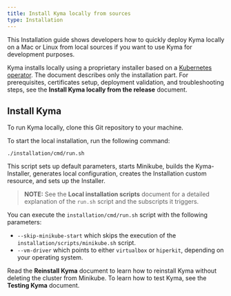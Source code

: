```yaml
---
title: Install Kyma locally from sources
type: Installation
---
```


This Installation guide shows developers how to quickly deploy Kyma locally on a Mac or Linux from local sources if you want to use Kyma for development purposes.

Kyma installs locally using a proprietary installer based on a [Kubernetes operator](https://coreos.com/operators/). The document describes only the installation part. For prerequisites, certificates setup, deployment validation, and troubleshooting steps, see the **Install Kyma locally from the release** document.

## Install Kyma

To run Kyma locally, clone this Git repository to your machine.

To start the local installation, run the following command:

```
./installation/cmd/run.sh
```

This script sets up default parameters, starts Minikube, builds the Kyma-Installer, generates local configuration, creates the Installation custom resource, and sets up the Installer.

> **NOTE:** See the **Local installation scripts** document for a detailed explanation of the `run.sh` script and the subscripts it triggers.

You can execute the `installation/cmd/run.sh` script with the following parameters:

- `--skip-minikube-start` which skips the execution of the `installation/scripts/minikube.sh` script.
- `--vm-driver` which points to either `virtualbox` or `hiperkit`, depending on your operating system.

Read the **Reinstall Kyma** document to learn how to reinstall Kyma without deleting the cluster from Minikube.
To learn how to test Kyma, see the **Testing Kyma** document.
